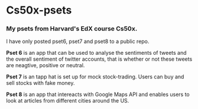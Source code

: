 # Cs50x-psets
### My psets from Harvard's EdX course Cs50x.

I have only posted pset6, pset7 and pset8 to a public repo.

**Pset 6** is an app that can be used to analyse the sentiments of tweets and the overall sentiment of twitter accounts,
that is whether or not these tweets are neagtive, positive or neutral.

**Pset 7** is an tapp hat is set up for mock stock-trading. Users can buy and sell stocks with fake money.

**Pset 8** is an app that intereacts with Google Maps API and enables users to look at articles from different cities around the US.


